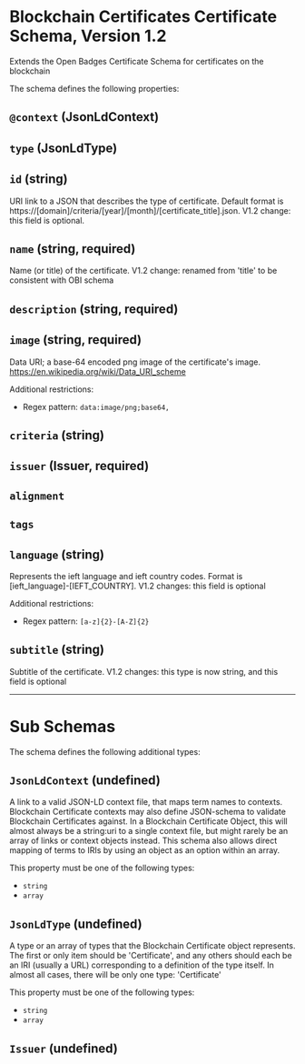 # Blockchain Certificates Certificate Schema, Version 1.2

Extends the Open Badges Certificate Schema for certificates on the blockchain

The schema defines the following properties:

## `@context` (JsonLdContext)

## `type` (JsonLdType)

## `id` (string)

URI link to a JSON that describes the type of certificate. Default format is https://[domain]/criteria/[year]/[month]/[certificate_title].json. V1.2 change: this field is optional.

## `name` (string, required)

Name (or title) of the certificate. V1.2 change: renamed from 'title' to be consistent with OBI schema

## `description` (string, required)

## `image` (string, required)

Data URI; a base-64 encoded png image of the certificate's image. https://en.wikipedia.org/wiki/Data_URI_scheme

Additional restrictions:

* Regex pattern: `data:image/png;base64,`

## `criteria` (string)

## `issuer` (Issuer, required)

## `alignment`

## `tags`

## `language` (string)

Represents the ieft language and ieft country codes. Format is [ieft_language]-[IEFT_COUNTRY]. V1.2 changes: this field is optional

Additional restrictions:

* Regex pattern: `[a-z]{2}-[A-Z]{2}`

## `subtitle` (string)

Subtitle of the certificate. V1.2 changes: this type is now string, and this field is optional

---

# Sub Schemas

The schema defines the following additional types:

## `JsonLdContext` (undefined)

A link to a valid JSON-LD context file, that maps term names to contexts. Blockchain Certificate contexts may also define JSON-schema to validate Blockchain Certificates against. In a Blockchain Certificate Object, this will almost always be a string:uri to a single context file, but might rarely be an array of links or context objects instead. This schema also allows direct mapping of terms to IRIs by using an object as an option within an array.

This property must be one of the following types:

* `string`
* `array`

## `JsonLdType` (undefined)

A type or an array of types that the Blockchain Certificate object represents. The first or only item should be 'Certificate', and any others should each be an IRI (usually a URL) corresponding to a definition of the type itself. In almost all cases, there will be only one type: 'Certificate'

This property must be one of the following types:

* `string`
* `array`

## `Issuer` (undefined)